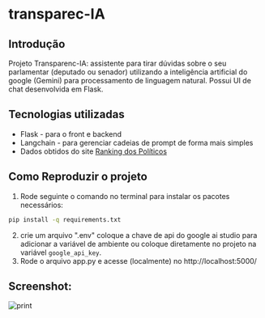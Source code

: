 # transparec-IA

## Introdução
Projeto Transparenc-IA: assistente para tirar dúvidas sobre o seu parlamentar (deputado ou senador) utilizando a inteligência artificial do google (Gemini) para processamento de linguagem natural. Possui UI de chat desenvolvida em Flask.

## Tecnologias utilizadas
- Flask - para o front e backend
- Langchain - para gerenciar cadeias de prompt de forma mais simples
- Dados obtidos do site [Ranking dos Políticos](https://politicos.org.br/)

## Como Reproduzir o projeto
1. Rode seguinte o comando no terminal para instalar os pacotes necessários:
~~~~sh
pip install -q requirements.txt
~~~~
2. crie um arquivo ".env" coloque a chave de api do google ai studio para adicionar a variável de ambiente ou coloque diretamente no projeto na variável `google_api_key`.
3. Rode o arquivo app.py e acesse (localmente) no http://localhost:5000/

## Screenshot:
![print](https://i.imghippo.com/files/IGPcp1715472586.png)